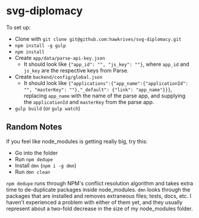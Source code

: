 # svg-diplomacy

To set up:

- Clone with `git clone git@github.com:hawkrives/svg-diplomacy.git`
- `npm install -g gulp`
- `npm install`
- Create `app/data/parse-api-key.json`
	- It should look like `{"app_id": "", "js_key": ""}`, where `app_id` and `js_key` are the respective keys from Parse.
- Create `backend/config/global.json`
	- It should look like `{"applications":{"app_name":{"applicationId": "", "masterKey": ""},"_default": {"link": "app_name"}}}`, replacing `app_name` with the name of the parse app, and supplying the `applicationId` and `masterKey` from the parse app.
- `gulp build` (or `gulp watch`)

## Random Notes
If you feel like node_modules is getting really big, try this:

- Go into the folder
- Run `npm dedupe`
- Install `dmn` (`npm i -g dmn`)
- Run `dmn clean`

`npm dedupe` runs through NPM's conflict resolution algorithm and takes extra time to de-duplicate packages inside node_modules. `dmn` looks through the packages that are installed and removes extraneous files; tests, docs, etc. I haven't experienced a problem with either of them yet, and they usually represent about a two-fold decrease in the size of my node_modules folder.

